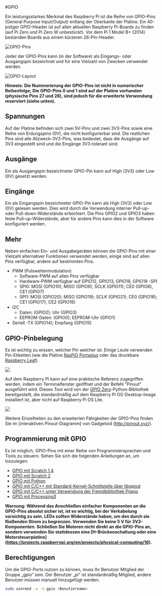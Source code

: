 #GPIO

Ein leistungsstarkes Merkmal des Raspberry Pi ist die Reihe von GPIO-Pins (General Purpose Input/Output) entlang der Oberkante der Platine. Ein 40-poliger GPIO-Header ist auf allen aktuellen Raspberry Pi-Boards zu finden (auf Pi Zero und Pi Zero W unbestückt). Vor dem Pi 1 Model B+ (2014) bestanden Boards aus einem kürzeren 26-Pin-Header.

![GPIO-Pins](images/GPIO-Pinout-Diagram-2.png)

Jeder der GPIO-Pins kann (in der Software) als Eingangs- oder Ausgangspin bezeichnet und für eine Vielzahl von Zwecken verwendet werden.

![GPIO-Layout](images/GPIO.png)

**Hinweis: Die Nummerierung der GPIO-Pins ist nicht in numerischer Reihenfolge; Die GPIO-Pins 0 und 1 sind auf der Platine vorhanden (physische Pins 27 und 28), sind jedoch für die erweiterte Verwendung reserviert (siehe unten).**

## Spannungen

Auf der Platine befinden sich zwei 5V-Pins und zwei 3V3-Pins sowie eine Reihe von Erdungspins (0V), die nicht konfigurierbar sind. Die restlichen Pins sind alle Allzweck-3V3-Pins, was bedeutet, dass die Ausgänge auf 3V3 eingestellt sind und die Eingänge 3V3-tolerant sind.

## Ausgänge

Ein als Ausgangspin bezeichneter GPIO-Pin kann auf High (3V3) oder Low (0V) gesetzt werden.

## Eingänge

Ein als Eingangspin bezeichneter GPIO-Pin kann als High (3V3) oder Low (0V) gelesen werden. Dies wird durch die Verwendung interner Pull-up- oder Pull-down-Widerstände erleichtert. Die Pins GPIO2 und GPIO3 haben feste Pull-up-Widerstände, aber für andere Pins kann dies in der Software konfiguriert werden.

## Mehr

Neben einfachen Ein- und Ausgabegeräten können die GPIO-Pins mit einer Vielzahl alternativer Funktionen verwendet werden, einige sind auf allen Pins verfügbar, andere auf bestimmten Pins.

- PWM (Pulsweitenmodulation)
    - Software-PWM auf allen Pins verfügbar
    - Hardware-PWM verfügbar auf GPIO12, GPIO13, GPIO18, GPIO19
-SPI
    - SPI0: MOSI (GPIO10); MISO (GPIO9); SCLK (GPIO11); CE0 (GPIO8), CE1 (GPIO7)
    - SPI1: MOSI (GPIO20); MISO (GPIO19); SCLK (GPIO21); CE0 (GPIO18); CE1 (GPIO17); CE2 (GPIO16)
- I2C
    - Daten: (GPIO2); Uhr (GPIO3)
    - EEPROM-Daten: (GPIO0); EEPROM-Uhr (GPIO1)
- Seriell
    -TX (GPIO14); Empfang (GPIO15)

## GPIO-Pinbelegung

Es ist wichtig zu wissen, welcher Pin welcher ist. Einige Leute verwenden Pin-Etiketten (wie die Platine [RasPiO Portsplus](http://rasp.io/portsplus/) oder das druckbare [Raspberry Leaf](https://github.com/splitbrain/rpibplusleaf)).

![](images/raspio-portsplus.jpg)

Auf dem Raspberry Pi kann auf eine praktische Referenz zugegriffen werden, indem ein Terminalfenster geöffnet und der Befehl "Pinout" ausgeführt wird. Dieses Tool wird von der [GPIO Zero](https://gpiozero.readthedocs.io/)-Python-Bibliothek bereitgestellt, die standardmäßig auf dem Raspberry Pi OS-Desktop-Image installiert ist, aber nicht auf Raspberry Pi OS Lite.

![](images/gpiozero-pinout.png)

Weitere Einzelheiten zu den erweiterten Fähigkeiten der GPIO-Pins finden Sie im [interaktiven Pinout-Diagramm] von Gadgetoid (http://pinout.xyz/).

## Programmierung mit GPIO

Es ist möglich, GPIO-Pins mit einer Reihe von Programmiersprachen und Tools zu steuern. Sehen Sie sich die folgenden Anleitungen an, um loszulegen:

- [GPIO mit Scratch 1.4](scratch1/README.md)
- [GPIO mit Scratch 2](scratch2/README.md)
- [GPIO mit Python](python/README.md)
- [GPIO mit C/C++ mit Standard-Kernel-Schnittstelle über libgpiod](https://kernel.googlesource.com/pub/scm/libs/libgpiod/libgpiod/+/v0.2.x/README.md)
- [GPIO mit C/C++ unter Verwendung der Fremdbibliothek Pigpio](http://abyz.me.uk/rpi/pigpio/)
- [GPIO mit Processing3](https://processing.org/reference/libraries/io/GPIO.html)

**Warnung: Während das Anschließen einfacher Komponenten an die GPIO-Pins absolut sicher ist, ist es wichtig, bei der Verkabelung vorsichtig zu sein. LEDs sollten Widerstände haben, um den durch sie fließenden Strom zu begrenzen. Verwenden Sie keine 5 V für 3V3-Komponenten. Schließen Sie Motoren nicht direkt an die GPIO-Pins an, sondern verwenden Sie stattdessen eine [H-Brückenschaltung oder eine Motorsteuerplatine] (https://projects.raspberrypi.org/en/projects/physical-computing/16).**

## Berechtigungen

Um die GPIO-Ports nutzen zu können, muss Ihr Benutzer Mitglied der Gruppe „gpio“ sein. Der Benutzer „pi“ ist standardmäßig Mitglied, andere Benutzer müssen manuell hinzugefügt werden.

```bash
sudo usermod -a -G gpio <Benutzername>
```